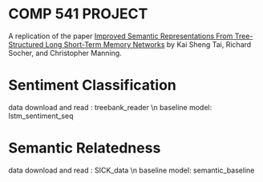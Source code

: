 # COMP 541 PROJECT
A replication of the paper [Improved Semantic Representations From Tree-Structured Long Short-Term Memory Networks](https://arxiv.org/abs/1503.00075) by Kai Sheng Tai, Richard Socher, and Christopher Manning.

# Sentiment Classification
data download and read : treebank_reader \n
baseline model: lstm_sentiment_seq

# Semantic Relatedness
data download and read : SICK_data \n
baseline model: semantic_baseline
